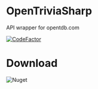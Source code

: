 # OpenTriviaSharp

API wrapper for opentdb.com

[![CodeFactor](https://www.codefactor.io/repository/github/shiroechi/opentriviasharp/badge?style=for-the-badge)](https://www.codefactor.io/repository/github/shiroechi/opentriviasharp)

# Download 

![Nuget](https://img.shields.io/nuget/v/OpenTriviaSharp?style=for-the-badge)


